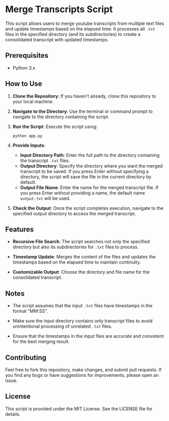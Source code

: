 # Merge Transcripts Script

This script allows users to merge youtube transcripts from multiple text files and update timestamps based on the elapsed time. It processes all `.txt` files in the specified directory (and its subdirectories) to create a consolidated transcript with updated timestamps.

## Prerequisites

- Python 3.x

## How to Use

1. **Clone the Repository**:
   If you haven't already, clone this repository to your local machine.

2. **Navigate to the Directory**:
   Use the terminal or command prompt to navigate to the directory containing the script.

3. **Run the Script**:
   Execute the script using:
   ```
   python app.py
   ```

4. **Provide Inputs**:
   - **Input Directory Path**: Enter the full path to the directory containing the transcript `.txt` files.
   - **Output Directory**: Specify the directory where you want the merged transcript to be saved. If you press Enter without specifying a directory, the script will save the file in the current directory by default.
   - **Output File Name**: Enter the name for the merged transcript file. If you press Enter without providing a name, the default name `output.txt` will be used.

5. **Check the Output**:
   Once the script completes execution, navigate to the specified output directory to access the merged transcript.

## Features

- **Recursive File Search**: The script searches not only the specified directory but also its subdirectories for `.txt` files to process.

- **Timestamp Update**: Merges the content of the files and updates the timestamps based on the elapsed time to maintain continuity.

- **Customizable Output**: Choose the directory and file name for the consolidated transcript.

## Notes

- The script assumes that the input `.txt` files have timestamps in the format "MM:SS".

- Make sure the input directory contains only transcript files to avoid unintentional processing of unrelated `.txt` files.

- Ensure that the timestamps in the input files are accurate and consistent for the best merging result.

## Contributing

Feel free to fork this repository, make changes, and submit pull requests. If you find any bugs or have suggestions for improvements, please open an issue.

## License

This script is provided under the MIT License. See the LICENSE file for details.